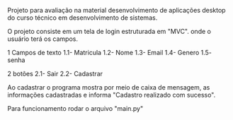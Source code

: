 Projeto para avaliação na material desenvolvimento de aplicações desktop do curso técnico em desenvolvimento de sistemas.

O projeto consiste em um tela de login estruturada em "MVC".
onde o usuário terá os campos.

1 Campos de texto
1.1- Matricula
1.2- Nome
1.3- Email
1.4- Genero
1.5- senha

2 botões
2.1- Sair 
2.2- Cadastrar

Ao cadastrar o programa mostra por meio de caixa de mensagem, as informações cadastradas e informa "Cadastro realizado com sucesso".

Para funcionamento rodar o arquivo "main.py"
